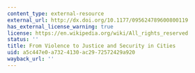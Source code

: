 ```yaml
---
content_type: external-resource
external_url: http://dx.doi.org/10.1177/095624789600800119
has_external_license_warning: true
license: https://en.wikipedia.org/wiki/All_rights_reserved
status: ''
title: From Violence to Justice and Security in Cities
uid: a5c447e0-a732-4130-ac29-72572429a920
wayback_url: ''
---
```

